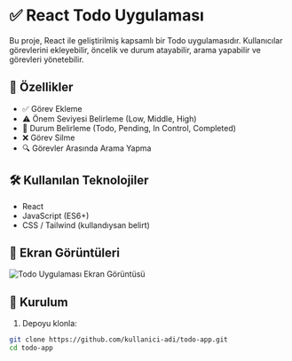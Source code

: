 # ✅ React Todo Uygulaması

Bu proje, React ile geliştirilmiş kapsamlı bir Todo uygulamasıdır. Kullanıcılar görevlerini ekleyebilir, öncelik ve durum atayabilir, arama yapabilir ve görevleri yönetebilir.

## 🚀 Özellikler

- ✅ Görev Ekleme
- ⚠️ Önem Seviyesi Belirleme (Low, Middle, High)
- 🔄 Durum Belirleme (Todo, Pending, In Control, Completed)
- ❌ Görev Silme
- 🔍 Görevler Arasında Arama Yapma

## 🛠️ Kullanılan Teknolojiler

- React
- JavaScript (ES6+)
- CSS / Tailwind (kullandıysan belirt)

## 📸 Ekran Görüntüleri

![Todo Uygulaması Ekran Görüntüsü](./assets/images/todoScreen.png)

## 🔧 Kurulum

1. Depoyu klonla:

```bash
git clone https://github.com/kullanici-adi/todo-app.git
cd todo-app
```
